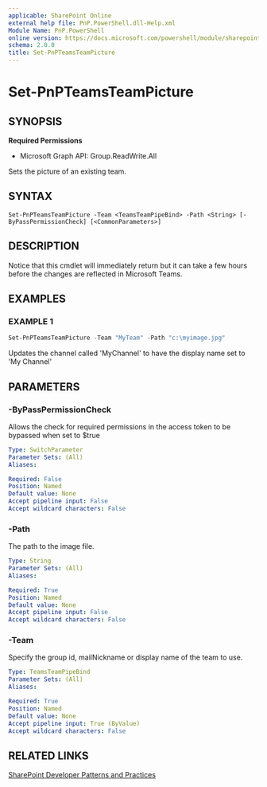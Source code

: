 ```yaml
---
applicable: SharePoint Online
external help file: PnP.PowerShell.dll-Help.xml
Module Name: PnP.PowerShell
online version: https://docs.microsoft.com/powershell/module/sharepoint-pnp/set-pnpteamsteampicture
schema: 2.0.0
title: Set-PnPTeamsTeamPicture
---
```


# Set-PnPTeamsTeamPicture

## SYNOPSIS

**Required Permissions**

  * Microsoft Graph API: Group.ReadWrite.All

Sets the picture of an existing team.

## SYNTAX

```
Set-PnPTeamsTeamPicture -Team <TeamsTeamPipeBind> -Path <String> [-ByPassPermissionCheck] [<CommonParameters>]
```

## DESCRIPTION
Notice that this cmdlet will immediately return but it can take a few hours before the changes are reflected in Microsoft Teams.

## EXAMPLES

### EXAMPLE 1
```powershell
Set-PnPTeamsTeamPicture -Team "MyTeam" -Path "c:\myimage.jpg"
```

Updates the channel called 'MyChannel' to have the display name set to 'My Channel'

## PARAMETERS

### -ByPassPermissionCheck
Allows the check for required permissions in the access token to be bypassed when set to $true

```yaml
Type: SwitchParameter
Parameter Sets: (All)
Aliases:

Required: False
Position: Named
Default value: None
Accept pipeline input: False
Accept wildcard characters: False
```

### -Path
The path to the image file.

```yaml
Type: String
Parameter Sets: (All)
Aliases:

Required: True
Position: Named
Default value: None
Accept pipeline input: False
Accept wildcard characters: False
```

### -Team
Specify the group id, mailNickname or display name of the team to use.

```yaml
Type: TeamsTeamPipeBind
Parameter Sets: (All)
Aliases:

Required: True
Position: Named
Default value: None
Accept pipeline input: True (ByValue)
Accept wildcard characters: False
```

## RELATED LINKS

[SharePoint Developer Patterns and Practices](https://aka.ms/sppnp)